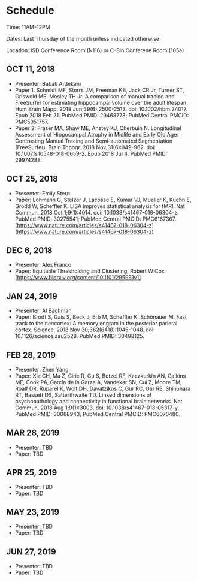 # Schedule

Time: 11AM-12PM

Dates: Last Thursday of the month unless indicated otherwise

Location: ISD Conference Room (N116) or C-Bin Conferene Room (105a)

## OCT 11, 2018
- Presenter: Babak Ardekani
- Paper 1: Schmidt MF, Storrs JM, Freeman KB, Jack CR Jr, Turner ST, Griswold ME, Mosley 
TH Jr. A comparison of manual tracing and FreeSurfer for estimating hippocampal
volume over the adult lifespan. Hum Brain Mapp. 2018 Jun;39(6):2500-2513. doi:
10.1002/hbm.24017. Epub 2018 Feb 21. PubMed PMID: 29468773; PubMed Central PMCID:
PMC5951757.
- Paper 2: Fraser MA, Shaw ME, Anstey KJ, Cherbuin N. Longitudinal Assessment of
Hippocampal Atrophy in Midlife and Early Old Age: Contrasting Manual Tracing and 
Semi-automated Segmentation (FreeSurfer). Brain Topogr. 2018 Nov;31(6):949-962.
doi: 10.1007/s10548-018-0659-2. Epub 2018 Jul 4. PubMed PMID: 29974288.

## OCT 25, 2018
- Presenter: Emily Stern
- Paper: Lohmann G, Stelzer J, Lacosse E, Kumar VJ, Mueller K, Kuehn E, Grodd W,
Scheffler K. LISA improves statistical analysis for fMRI. Nat Commun. 2018 Oct
1;9(1):4014. doi: 10.1038/s41467-018-06304-z. PubMed PMID: 30275541; PubMed
Central PMCID: PMC6167367.
[https://www.nature.com/articles/s41467-018-06304-z](https://www.nature.com/articles/s41467-018-06304-z)

## DEC 6, 2018
- Presenter: Alex Franco
- Paper: Equitable Thresholding and Clustering, Robert W Cox 
[https://www.biorxiv.org/content/10.1101/295931v1]

## JAN 24, 2019
- Presenter: Al Bachman
- Paper: Brodt S, Gais S, Beck J, Erb M, Scheffler K, Schönauer M. Fast track to the
neocortex: A memory engram in the posterior parietal cortex. Science. 2018 Nov
30;362(6418):1045-1048. doi: 10.1126/science.aau2528. PubMed PMID: 30498125.

## FEB 28, 2019
- Presenter: Zhen Yang
- Paper: Xia CH, Ma Z, Ciric R, Gu S, Betzel RF, Kaczkurkin AN, Calkins ME, Cook PA,
García de la Garza A, Vandekar SN, Cui Z, Moore TM, Roalf DR, Ruparel K, Wolf DH,
Davatzikos C, Gur RC, Gur RE, Shinohara RT, Bassett DS, Satterthwaite TD. Linked 
dimensions of psychopathology and connectivity in functional brain networks. Nat 
Commun. 2018 Aug 1;9(1):3003. doi: 10.1038/s41467-018-05317-y. PubMed PMID:
30068943; PubMed Central PMCID: PMC6070480.

## MAR 28, 2019
- Presenter: TBD
- Paper: TBD

## APR 25, 2019
- Presenter: TBD
- Paper: TBD

## MAY 23, 2019
- Presenter: TBD
- Paper: TBD

## JUN 27, 2019
- Presenter: TBD
- Paper: TBD

